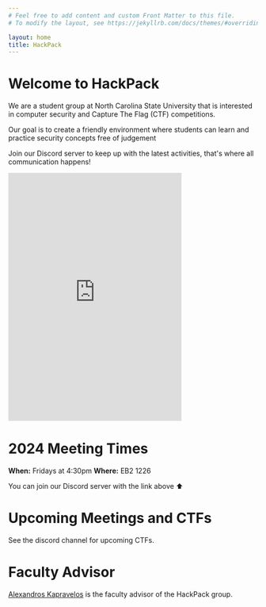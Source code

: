 ```yaml
---
# Feel free to add content and custom Front Matter to this file.
# To modify the layout, see https://jekyllrb.com/docs/themes/#overriding-theme-defaults

layout: home
title: HackPack
---
```


# Welcome to HackPack
We are a student group at North Carolina State University that is interested in computer security and Capture The Flag (CTF) competitions.

Our goal is to create a friendly environment where students can learn and practice security concepts free of judgement

Join our Discord server to keep up with the latest activities, that's where all communication happens!
<iframe src="https://discord.com/widget?id=796543947588632586&theme=dark" width="350" height="500" allowtransparency="true" frameborder="0" sandbox="allow-popups allow-popups-to-escape-sandbox allow-same-origin allow-scripts"></iframe>


# 2024 Meeting Times
**When:** Fridays at 4:30pm
**Where:** EB2 1226

You can join our Discord server with the link above ⬆️


# Upcoming Meetings and CTFs

See the discord channel for upcoming CTFs.

# Faculty Advisor
[Alexandros Kapravelos](https://kapravelos.com) is the faculty advisor of the HackPack group.
